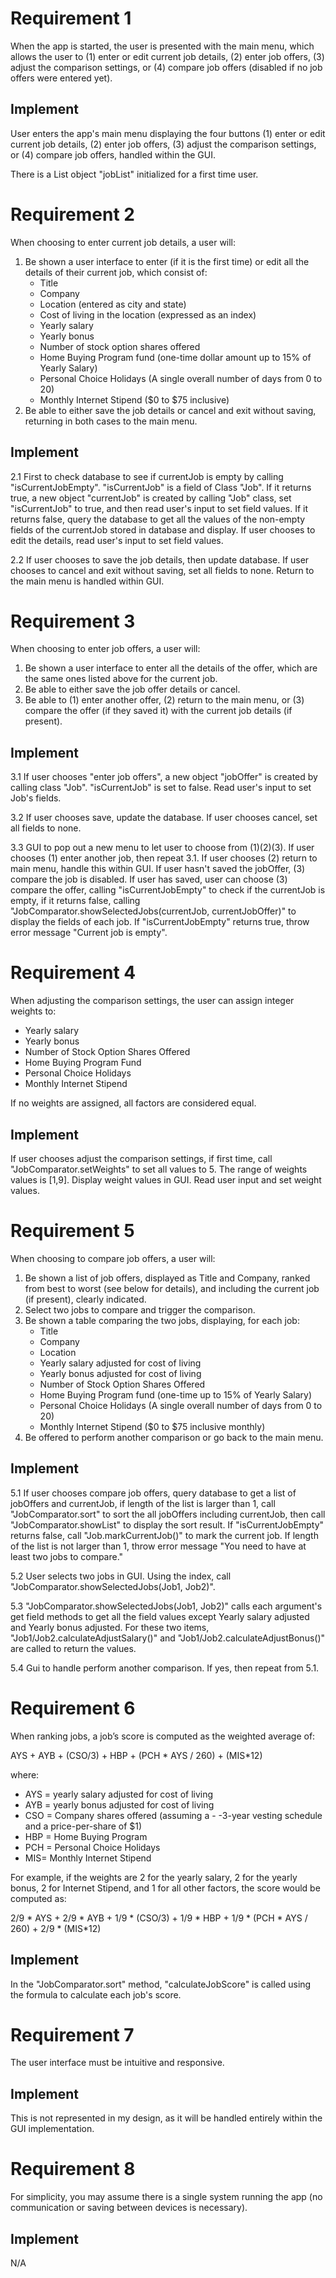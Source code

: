 # Requirement 1
When the app is started, the user is presented with the main menu, which allows the user to (1) enter or edit current job details, (2) enter job offers, (3) adjust the comparison settings, or (4) compare job offers (disabled if no job offers were entered yet). 

## Implement
User enters the app's main menu displaying the four buttons (1) enter or edit current job details, (2) enter job offers, (3) adjust the comparison settings, or (4) compare job offers, handled within the GUI.

There is a List object "jobList" initialized for a first time user.

# Requirement 2
When choosing to enter current job details, a user will:
1. Be shown a user interface to enter (if it is the first time) or edit all the details of their current job, which consist of:
    - Title
    - Company
    - Location (entered as city and state)
    - Cost of living in the location (expressed as an index)
    - Yearly salary 
    - Yearly bonus 
    - Number of stock option shares offered
    - Home Buying Program fund (one-time dollar amount up to 15% of Yearly Salary)
    - Personal Choice Holidays (A single overall number of days from 0 to 20)
    - Monthly Internet Stipend ($0 to $75 inclusive)
2. Be able to either save the job details or cancel and exit without saving, returning in both cases to the main menu.

## Implement
2.1 First to check database to see if currentJob is empty by calling "isCurrentJobEmpty". "isCurrentJob" is a field of Class "Job". If it returns true, a new object "currentJob" is created by calling "Job" class, set "isCurrentJob" to true, and then read user's input to set field values. If it returns false, query the database to get all the values of the non-empty fields of the currentJob stored in database and display. If user chooses to edit the details, read user's input to set field values.

2.2 If user chooses to save the job details, then update database. If user chooses to cancel and exit without saving, set all fields to none. Return to the main menu is handled within GUI.

# Requirement 3
When choosing to enter job offers, a user will:
1. Be shown a user interface to enter all the details of the offer, which are the same ones listed above for the current job.
2. Be able to either save the job offer details or cancel.
3. Be able to (1) enter another offer, (2) return to the main menu, or (3) compare the offer (if they saved it) with the current job details (if present).

## Implement
3.1 If user chooses "enter job offers", a new object "jobOffer" is created by calling class "Job". "isCurrentJob" is set to false. Read user's input to set Job's fields. 

3.2 If user chooses save, update the database. If user chooses cancel, set all fields to none.

3.3 GUI to pop out a new menu to let user to choose from (1)(2)(3). If user chooses (1) enter another job, then repeat 3.1. If user chooses (2) return to main menu, handle this within GUI. If user hasn't saved the jobOffer, (3) compare the job is disabled. If user has saved, user can choose (3) compare the offer, calling "isCurrentJobEmpty" to check if the currentJob is empty, if it returns false, calling "JobComparator.showSelectedJobs(currentJob, currentJobOffer)" to display the fields of each job. If "isCurrentJobEmpty" returns true, throw error message "Current job is empty".

# Requirement 4
When adjusting the comparison settings, the user can assign integer weights to:
- Yearly salary
- Yearly bonus
- Number of Stock Option Shares Offered
- Home Buying Program Fund
- Personal Choice Holidays
- Monthly Internet Stipend

If no weights are assigned, all factors are considered equal.

## Implement
If user chooses adjust the comparison settings, if first time, call "JobComparator.setWeights" to set all values to 5. The range of weights values is [1,9].  Display weight values in GUI. Read user input and set weight values.

# Requirement 5
When choosing to compare job offers, a user will:
1. Be shown a list of job offers, displayed as Title and Company, ranked from best to worst (see below for details), and including the current job (if present), clearly indicated.
2. Select two jobs to compare and trigger the comparison.
3. Be shown a table comparing the two jobs, displaying, for each job:
    - Title
    - Company
    - Location 
    - Yearly salary adjusted for cost of living
    - Yearly bonus adjusted for cost of living
    - Number of Stock Option Shares Offered
    - Home Buying Program fund (one-time up to 15% of Yearly Salary)
    - Personal Choice Holidays (A single overall number of days from 0 to 20) 
    - Monthly Internet Stipend ($0 to $75 inclusive monthly)
4. Be offered to perform another comparison or go back to the main menu.

## Implement
5.1 If user chooses compare job offers, query database to get a list of jobOffers and currentJob, if length of the list is larger than 1, call "JobComparator.sort" to sort the all jobOffers including currentJob, then call "JobComparator.showList" to display the sort result. If "isCurrentJobEmpty" returns false, call "Job.markCurrentJob()" to mark the current job. If length of the list is not larger than 1, throw error message "You need to have at least two jobs to compare." 

5.2 User selects two jobs in GUI. Using the index, call "JobComparator.showSelectedJobs(Job1, Job2)".

5.3 "JobComparator.showSelectedJobs(Job1, Job2)" calls each argument's get field methods to get all the field values except Yearly salary adjusted and Yearly bonus adjusted. For these two items, "Job1/Job2.calculateAdjustSalary()" and "Job1/Job2.calculateAdjustBonus()" are called to return the values.

5.4 Gui to handle perform another comparison. If yes, then repeat from 5.1.

# Requirement 6
When ranking jobs, a job’s score is computed as the weighted average of:

AYS + AYB + (CSO/3) + HBP + (PCH * AYS / 260) + (MIS*12)

where:
- AYS = yearly salary adjusted for cost of living
- AYB = yearly bonus adjusted for cost of living
- CSO = Company shares offered (assuming a - -3-year vesting schedule and a price-per-share of $1)
- HBP = Home Buying Program
- PCH = Personal Choice Holidays 
- MIS= Monthly Internet Stipend 

For example, if the weights are 2 for the yearly salary, 2 for the yearly bonus, 2 for Internet Stipend, and 1 for all other factors, the score would be computed as:

2/9 * AYS + 2/9 * AYB + 1/9 * (CSO/3) + 1/9 * HBP + 1/9 * (PCH * AYS / 260) + 2/9 * (MIS*12)

## Implement
In the "JobComparator.sort" method, "calculateJobScore" is called using the formula to calculate each job's score.

# Requirement 7
The user interface must be intuitive and responsive.

## Implement
This is not represented in my design, as it will be handled entirely within the GUI implementation.

# Requirement 8
For simplicity, you may assume there is a single system running the app (no communication or saving between devices is necessary).

## Implement
N/A






